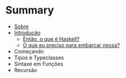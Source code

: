 # Summary

* [Sobre](README.md)
* [Introdução](cap01/cap01-part01.md)
    * [Então, o que é Haskell?](cap01/cap01-part02.md)
    * [O que eu preciso para embarcar nessa?](cap01/cap01-part03.md)
* Começando
* Tipos e Typeclasses
* Sintaxe em Funções
* Recursão

